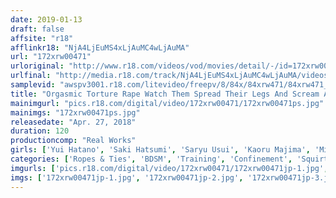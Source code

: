 ```yaml
---
date: 2019-01-13
draft: false
affsite: "r18"
afflinkr18: "NjA4LjEuMS4xLjAuMC4wLjAuMA"
url: "172xrw00471"
urloriginal: "http://www.r18.com/videos/vod/movies/detail/-/id=172xrw00471"
urlfinal: "http://media.r18.com/track/NjA4LjEuMS4xLjAuMC4wLjAuMA/videos/vod/movies/detail/-/id=172xrw00471"
samplevid: "awspv3001.r18.com/litevideo/freepv/8/84x/84xrw471/84xrw471_dmb_w.mp4"
title: "Orgasmic Torture Rape Watch Them Spread Their Legs And Scream And Moan In Ecstasy"
mainimgurl: "pics.r18.com/digital/video/172xrw00471/172xrw00471ps.jpg"
mainimgs: "172xrw00471ps.jpg"
releasedate: "Apr. 27, 2018"
duration: 120
productioncomp: "Real Works"
girls: ['Yui Hatano', 'Saki Hatsumi', 'Saryu Usui', 'Kaoru Majima', 'Miho Nakazato', 'Minori Kotani', 'Michiru Aika']
categories: ['Ropes & Ties', 'BDSM', 'Training', 'Confinement', 'Squirting', 'Sadism', 'Big Vibrator', 'Hi-Def']
imgurls: ['pics.r18.com/digital/video/172xrw00471/172xrw00471jp-1.jpg', 'pics.r18.com/digital/video/172xrw00471/172xrw00471jp-2.jpg', 'pics.r18.com/digital/video/172xrw00471/172xrw00471jp-3.jpg', 'pics.r18.com/digital/video/172xrw00471/172xrw00471jp-4.jpg', 'pics.r18.com/digital/video/172xrw00471/172xrw00471jp-5.jpg', 'pics.r18.com/digital/video/172xrw00471/172xrw00471jp-6.jpg', 'pics.r18.com/digital/video/172xrw00471/172xrw00471jp-7.jpg', 'pics.r18.com/digital/video/172xrw00471/172xrw00471jp-8.jpg', 'pics.r18.com/digital/video/172xrw00471/172xrw00471jp-9.jpg', 'pics.r18.com/digital/video/172xrw00471/172xrw00471jp-10.jpg', 'pics.r18.com/digital/video/172xrw00471/172xrw00471jp-11.jpg', 'pics.r18.com/digital/video/172xrw00471/172xrw00471jp-12.jpg', 'pics.r18.com/digital/video/172xrw00471/172xrw00471jp-13.jpg', 'pics.r18.com/digital/video/172xrw00471/172xrw00471jp-14.jpg', 'pics.r18.com/digital/video/172xrw00471/172xrw00471jp-15.jpg', 'pics.r18.com/digital/video/172xrw00471/172xrw00471jp-16.jpg', 'pics.r18.com/digital/video/172xrw00471/172xrw00471jp-17.jpg', 'pics.r18.com/digital/video/172xrw00471/172xrw00471jp-18.jpg', 'pics.r18.com/digital/video/172xrw00471/172xrw00471jp-19.jpg', 'pics.r18.com/digital/video/172xrw00471/172xrw00471jp-20.jpg']
imgs: ['172xrw00471jp-1.jpg', '172xrw00471jp-2.jpg', '172xrw00471jp-3.jpg', '172xrw00471jp-4.jpg', '172xrw00471jp-5.jpg', '172xrw00471jp-6.jpg', '172xrw00471jp-7.jpg', '172xrw00471jp-8.jpg', '172xrw00471jp-9.jpg', '172xrw00471jp-10.jpg', '172xrw00471jp-11.jpg', '172xrw00471jp-12.jpg', '172xrw00471jp-13.jpg', '172xrw00471jp-14.jpg', '172xrw00471jp-15.jpg', '172xrw00471jp-16.jpg', '172xrw00471jp-17.jpg', '172xrw00471jp-18.jpg', '172xrw00471jp-19.jpg', '172xrw00471jp-20.jpg']
---
```

